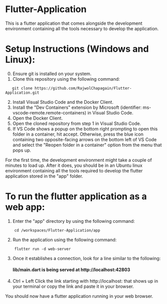 # Flutter-Application
This is a flutter application that comes alongside the development environment containing all the tools necessary to develop the application.

# Setup Instructions (Windows and Linux):
0. Ensure git is installed on your system.
1. Clone this repository using the following command:
```
   git clone https://github.com/RajwolChapagain/Flutter-Application.git
```
2. Install Visual Studio Code and the Docker Client.
3. Install the "Dev Containers" extension by Microsoft (identifier: ms-vscode-remote.remote-containers) in Visual Studio Code.
4. Open the Docker Client.
5. Open the cloned repository from step 1 in Visual Studio Code.
6. If VS Code shows a popup on the bottom right prompting to open this folder in a container, hit accept. Otherwise, press the blue icon containing two opposite-facing arrows on the bottom left of VS Code and select the "Reopen folder in a container" option from the menu that pops up.

For the first time, the development environment might take a couple of minutes to load up. After it does, you should be in an Ubuntu linux environment containing all the tools required to develop the flutter application stored in the "app" folder. 

# To run the flutter application as a web app:
1. Enter the "app" directory by using the following command:
```
    cd /workspaces/Flutter-Application/app
```
2. Run the application using the following command:
```
    flutter run -d web-server
```
3. Once it establishes a connection, look for a line similar to the following:
    <h4> lib/main.dart is being served at http://localhost:42803 </h4>
4. Ctrl + Left Click the link starting with http://localhost: that shows up in your terminal or copy the link and paste it in your browser.

You should now have a flutter application running in your web browser.